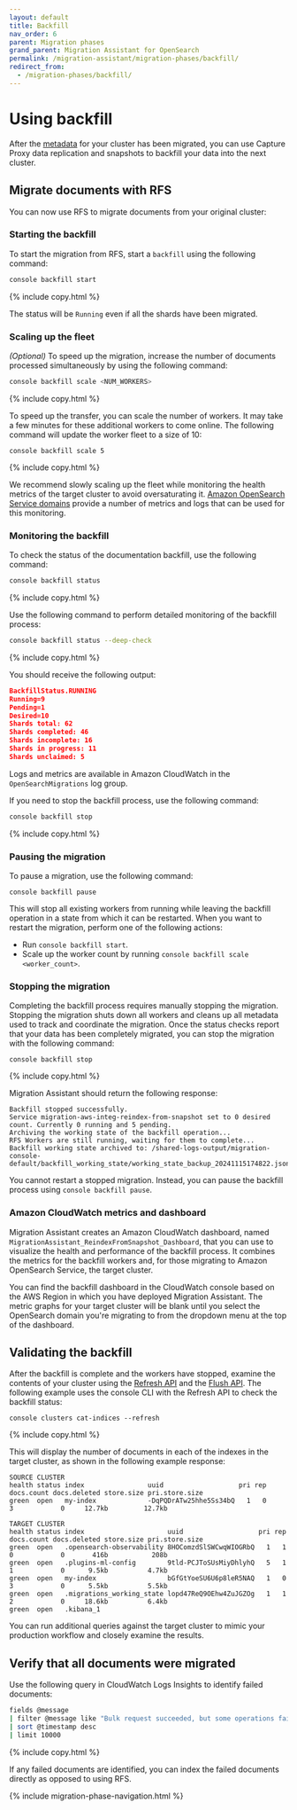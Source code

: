 ```yaml
---
layout: default
title: Backfill
nav_order: 6
parent: Migration phases
grand_parent: Migration Assistant for OpenSearch
permalink: /migration-assistant/migration-phases/backfill/
redirect_from:
  - /migration-phases/backfill/
---
```


# Using backfill

After the [metadata]({{site.url}}{{site.baseurl}}/migration-assistant/migration-phases/migrate-metadata/) for your cluster has been migrated, you can use Capture Proxy data replication and snapshots to backfill your data into the next cluster.

## Migrate documents with RFS

You can now use RFS to migrate documents from your original cluster:

### Starting the backfill

To start the migration from RFS, start a `backfill` using the following command:

```bash
console backfill start
```
{% include copy.html %}

The status will be `Running` even if all the shards have been migrated.

### Scaling up the fleet

_(Optional)_ To speed up the migration, increase the number of documents processed simultaneously by using the following command:

```bash
console backfill scale <NUM_WORKERS>
```
{% include copy.html %}

To speed up the transfer, you can scale the number of workers. It may take a few minutes for these additional workers to come online. The following command will update the worker fleet to a size of 10:

```shell
console backfill scale 5
```
{% include copy.html %}

We recommend slowly scaling up the fleet while monitoring the health metrics of the target cluster to avoid oversaturating it. [Amazon OpenSearch Service domains](https://docs.aws.amazon.com/opensearch-service/latest/developerguide/monitoring.html) provide a number of metrics and logs that can be used for this monitoring.

### Monitoring the backfill

To check the status of the documentation backfill, use the following command:

```bash
console backfill status
```
{% include copy.html %}

Use the following command to perform detailed monitoring of the backfill process:

```bash
console backfill status --deep-check
```
{% include copy.html %}

You should receive the following output:

```json
BackfillStatus.RUNNING
Running=9
Pending=1
Desired=10
Shards total: 62
Shards completed: 46
Shards incomplete: 16
Shards in progress: 11
Shards unclaimed: 5
```

Logs and metrics are available in Amazon CloudWatch in the `OpenSearchMigrations` log group.

If you need to stop the backfill process, use the following command:

```bash
console backfill stop
```
{% include copy.html %}

### Pausing the migration

To pause a migration, use the following command:

```shell
console backfill pause
```

This will stop all existing workers from running while leaving the backfill operation in a state from which it can be restarted. When you want to restart the migration, perform one of the following actions:

- Run `console backfill start`.
- Scale up the worker count by running `console backfill scale <worker_count>`.

### Stopping the migration

Completing the backfill process requires manually stopping the migration. Stopping the migration shuts down all workers and cleans up all metadata used to track and coordinate the migration. Once the status checks report that your data has been completely migrated, you can stop the migration with the following command:

```shell
console backfill stop
```
{% include copy.html %}

Migration Assistant should return the following response:

```shell
Backfill stopped successfully.
Service migration-aws-integ-reindex-from-snapshot set to 0 desired count. Currently 0 running and 5 pending.
Archiving the working state of the backfill operation...
RFS Workers are still running, waiting for them to complete...
Backfill working state archived to: /shared-logs-output/migration-console-default/backfill_working_state/working_state_backup_20241115174822.json
```

You cannot restart a stopped migration. Instead, you can pause the backfill process using `console backfill pause`.

### Amazon CloudWatch metrics and dashboard

Migration Assistant creates an Amazon CloudWatch dashboard, named `MigrationAssistant_ReindexFromSnapshot_Dashboard`, that you can use to visualize the health and performance of the backfill process. It combines the metrics for the backfill workers and, for those migrating to Amazon OpenSearch Service, the target cluster.

You can find the backfill dashboard in the CloudWatch console based on the AWS Region in which you have deployed Migration Assistant. The metric graphs for your target cluster will be blank until you select the OpenSearch domain you're migrating to from the dropdown menu at the top of the dashboard.

## Validating the backfill

After the backfill is complete and the workers have stopped, examine the contents of your cluster using the [Refresh API]({{site.url}}{{site.baseurl}}/api-reference/index-apis/refresh/) and the [Flush API]({{site.url}}{{site.baseurl}}/api-reference/index-apis/flush/). The following example uses the console CLI with the Refresh API to check the backfill status:

```shell
console clusters cat-indices --refresh
```
{% include copy.html %}

This will display the number of documents in each of the indexes in the target cluster, as shown in the following example response:

```shell
SOURCE CLUSTER
health status index                uuid                   pri rep docs.count docs.deleted store.size pri.store.size
green  open   my-index             -DqPQDrATw25hhe5Ss34bQ   1   0          3            0     12.7kb         12.7kb

TARGET CLUSTER
health status index                     uuid                   pri rep docs.count docs.deleted store.size pri.store.size
green  open   .opensearch-observability 8HOComzdSlSWCwqWIOGRbQ   1   1          0            0       416b           208b
green  open   .plugins-ml-config        9tld-PCJToSUsMiyDhlyhQ   5   1          1            0      9.5kb          4.7kb
green  open   my-index                  bGfGtYoeSU6U6p8leR5NAQ   1   0          3            0      5.5kb          5.5kb
green  open   .migrations_working_state lopd47ReQ9OEhw4ZuJGZOg   1   1          2            0     18.6kb          6.4kb
green  open   .kibana_1
```

You can run additional queries against the target cluster to mimic your production workflow and closely examine the results.

## Verify that all documents were migrated

Use the following query in CloudWatch Logs Insights to identify failed documents:

```bash
fields @message
| filter @message like "Bulk request succeeded, but some operations failed."
| sort @timestamp desc
| limit 10000
```
{% include copy.html %}

If any failed documents are identified, you can index the failed documents directly as opposed to using RFS.

{% include migration-phase-navigation.html %}
